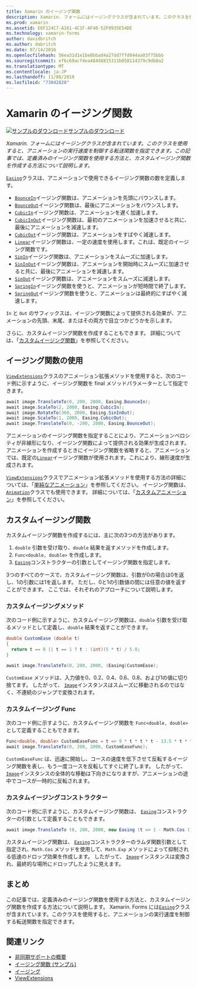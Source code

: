 ```yaml
---
title: Xamarin のイージング関数
description: Xamarin. フォームにはイージングクラスが含まれています。このクラスを使用すると、アニメーションの実行速度を制御する転送関数を指定できます。 この記事では、定義済みのイージング関数を使用する方法と、カスタムイージング関数を作成する方法について説明します。
ms.prod: xamarin
ms.assetid: E6F124C7-A161-4C1F-AF40-52F0935E54DE
ms.technology: xamarin-forms
author: davidbritch
ms.author: dabritch
ms.date: 07/14/2016
ms.openlocfilehash: 56ea31d1e1be8bbad4a27dd7ffd844aa03f75bbb
ms.sourcegitcommit: efbc69acf4ea484d8815311b058114379c9db8a2
ms.translationtype: MT
ms.contentlocale: ja-JP
ms.lasthandoff: 11/08/2019
ms.locfileid: "73842828"
---
```

# <a name="easing-functions-in-xamarinforms"></a>Xamarin のイージング関数

[![サンプルのダウンロード](~/media/shared/download.png)サンプルのダウンロード](https://docs.microsoft.com/samples/xamarin/xamarin-forms-samples/userinterface-animation-easing)

_Xamarin. フォームにはイージングクラスが含まれています。このクラスを使用すると、アニメーションの実行速度を制御する転送関数を指定できます。この記事では、定義済みのイージング関数を使用する方法と、カスタムイージング関数を作成する方法について説明します。_

[`Easing`](xref:Xamarin.Forms.Easing)クラスは、アニメーションで使用できるイージング関数の数を定義します。

- [`BounceIn`](xref:Xamarin.Forms.Easing.BounceIn)イージング関数は、アニメーションを先頭にバウンスします。
- [`BounceOut`](xref:Xamarin.Forms.Easing.BounceOut)イージング関数は、最後にアニメーションをバウンスします。
- [`CubicIn`](xref:Xamarin.Forms.Easing.CubicIn)イージング関数は、アニメーションを遅く加速します。
- [`CubicInOut`](xref:Xamarin.Forms.Easing.CubicInOut)イージング関数は、最初のアニメーションを加速させると共に、最後にアニメーションを減速します。
- [`CubicOut`](xref:Xamarin.Forms.Easing.CubicOut)イージング関数は、アニメーションをすばやく減速します。
- [`Linear`](xref:Xamarin.Forms.Easing.Linear)イージング関数は、一定の速度を使用します。これは、既定のイージング関数です。
- [`SinIn`](xref:Xamarin.Forms.Easing.SinIn)イージング関数は、アニメーションをスムーズに加速します。
- [`SinInOut`](xref:Xamarin.Forms.Easing.SinInOut)イージング関数は、アニメーションを開始時にスムーズに加速させると共に、最後にアニメーションを減速します。
- [`SinOut`](xref:Xamarin.Forms.Easing.SinOut)イージング関数は、アニメーションをスムーズに減速します。
- [`SpringIn`](xref:Xamarin.Forms.Easing.SpringIn)イージング関数を使うと、アニメーションが短時間で終了します。
- [`SpringOut`](xref:Xamarin.Forms.Easing.SpringOut)イージング関数を使うと、アニメーションは最終的にすばやく減速します。

`In` と `Out` のサフィックスは、イージング関数によって提供される効果が、アニメーションの先頭、末尾、またはその両方で目立つかどうかを示します。

さらに、カスタムイージング関数を作成することもできます。 詳細については、「[カスタムイージング関数](#customeasing)」を参照してください。

## <a name="consuming-an-easing-function"></a>イージング関数の使用

[`ViewExtensions`](xref:Xamarin.Forms.ViewExtensions)クラスのアニメーション拡張メソッドを使用すると、次のコード例に示すように、イージング関数を final メソッドパラメーターとして指定できます。

```csharp
await image.TranslateTo(0, 200, 2000, Easing.BounceIn);
await image.ScaleTo(2, 2000, Easing.CubicIn);
await image.RotateTo(360, 2000, Easing.SinInOut);
await image.ScaleTo(1, 2000, Easing.CubicOut);
await image.TranslateTo(0, -200, 2000, Easing.BounceOut);
```

アニメーションのイージング関数を指定することにより、アニメーションベロシティが非線形になり、イージング関数によって提供される効果が生成されます。 アニメーションを作成するときにイージング関数を省略すると、アニメーションでは、既定の[`Linear`](xref:Xamarin.Forms.Easing.Linear)イージング関数が使用されます。これにより、線形速度が生成されます。

[`ViewExtensions`](xref:Xamarin.Forms.ViewExtensions)クラスでアニメーション拡張メソッドを使用する方法の詳細については、「[単純なアニメーション](~/xamarin-forms/user-interface/animation/simple.md)」を参照してください。 イージング関数は、 [`Animation`](xref:Xamarin.Forms.Animation)クラスでも使用できます。 詳細については、「[カスタムアニメーション](~/xamarin-forms/user-interface/animation/custom.md)」を参照してください。

<a name="customeasing" />

## <a name="custom-easing-functions"></a>カスタムイージング関数

カスタムイージング関数を作成するには、主に次の3つの方法があります。

1. `double` 引数を受け取り、`double` 結果を返すメソッドを作成します。
1. `Func<double, double>` を作成します。
1. [`Easing`](xref:Xamarin.Forms.Easing)コンストラクターの引数としてイージング関数を指定します。

3つのすべてのケースで、カスタムイージング関数は、引数が0の場合は0を返し、1の引数には1を返します。 ただし、0と1の引数値の間には任意の値を返すことができます。 ここでは、それぞれのアプローチについて説明します。

### <a name="custom-easing-method"></a>カスタムイージングメソッド

次のコード例に示すように、カスタムイージング関数は、`double` 引数を受け取るメソッドとして定義し、`double` 結果を返すことができます。

```csharp
double CustomEase (double t)
{
  return t == 0 || t == 1 ? t : (int)(5 * t) / 5.0;
}

await image.TranslateTo(0, 200, 2000, (Easing)CustomEase);
```

`CustomEase` メソッドは、入力値を0、0.2、0.4、0.6、0.8、および1の値に切り捨てます。 したがって、 [`Image`](xref:Xamarin.Forms.Image)インスタンスはスムーズに移動されるのではなく、不連続のジャンプで変換されます。

### <a name="custom-easing-func"></a>カスタムイージング Func

次のコード例に示すように、カスタムイージング関数を `Func<double, double>`として定義することもできます。

```csharp
Func<double, double> CustomEaseFunc = t => 9 * t * t * t - 13.5 * t * t + 5.5 * t;
await image.TranslateTo(0, 200, 2000, CustomEaseFunc);
```

`CustomEaseFunc` は、迅速に開始し、コースの速度を低下させて反転するイージング関数を表し、もう一度コースを反転してすぐに終了します。 したがって、 [`Image`](xref:Xamarin.Forms.Image)インスタンスの全体的な移動は下向きになりますが、アニメーションの途中でコースが一時的に反転されます。

### <a name="custom-easing-constructor"></a>カスタムイージングコンストラクター

次のコード例に示すように、カスタムイージング関数は、 [`Easing`](xref:Xamarin.Forms.Easing)コンストラクターの引数として定義することもできます。

```csharp
await image.TranslateTo (0, 200, 2000, new Easing (t => 1 - Math.Cos (10 * Math.PI * t) * Math.Exp (-5 * t)));
```

カスタムイージング関数は、 [`Easing`](xref:Xamarin.Forms.Easing)コンストラクターのラムダ関数引数として指定され、`Math.Cos` メソッドを使用して、`Math.Exp` メソッドによって抑制される低速のドロップ効果を作成します。 したがって、 [`Image`](xref:Xamarin.Forms.Image)インスタンスは変換され、最終的な場所にドロップしたように見えます。

## <a name="summary"></a>まとめ

この記事では、定義済みのイージング関数を使用する方法と、カスタムイージング関数を作成する方法について説明します。 Xamarin. Forms には[`Easing`](xref:Xamarin.Forms.Easing)クラスが含まれています。このクラスを使用すると、アニメーションの実行速度を制御する転送関数を指定できます。

## <a name="related-links"></a>関連リンク

- [非同期サポートの概要](~/cross-platform/platform/async.md)
- [イージング関数 (サンプル)](https://docs.microsoft.com/samples/xamarin/xamarin-forms-samples/userinterface-animation-easing)
- [イージング](xref:Xamarin.Forms.Easing)
- [ViewExtensions](xref:Xamarin.Forms.ViewExtensions)

